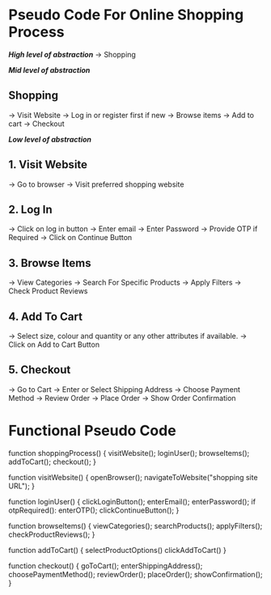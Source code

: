 # Pseudo Code For Online Shopping Process

***High level of abstraction***
-> Shopping 

***Mid level of abstraction***

## Shopping ##
-> Visit Website
-> Log in or register first if new
-> Browse items
-> Add to cart
-> Checkout

***Low level of abstraction***

## 1. Visit Website
-> Go to browser
-> Visit preferred shopping website

## 2. Log In
-> Click on log in button 
-> Enter email
-> Enter Password
-> Provide OTP if Required
-> Click on Continue Button

## 3. Browse Items
-> View Categories
-> Search For Specific Products
-> Apply Filters
-> Check Product Reviews

## 4. Add To Cart
-> Select size, colour and quantity or any other attributes if available.
-> Click on Add to Cart Button

## 5. Checkout
-> Go to Cart
-> Enter or Select Shipping Address
-> Choose Payment Method
-> Review Order
-> Place Order
-> Show Order Confirmation

# Functional Pseudo Code

function shoppingProcess() 
{
    visitWebsite();
    loginUser();
    browseItems();
    addToCart();
    checkout();
}

function visitWebsite()
{
    openBrowser();
    navigateToWebsite("shopping site URL");
}

function loginUser()
{
    clickLoginButton();
    enterEmail();
    enterPassword();
    if otpRequired():
        enterOTP();
    clickContinueButton();
}

function browseItems()
{
    viewCategories();
    searchProducts();
    applyFilters();
    checkProductReviews();
}

function addToCart()
{
    selectProductOptions()
    clickAddToCart()
}

function checkout()
{
    goToCart();
    enterShippingAddress();
    choosePaymentMethod();
    reviewOrder();
    placeOrder();
    showConfirmation();
}

